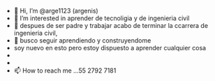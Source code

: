 - 👋 Hi, I’m @arge1123 (argenis)
- 👀 I’m interested in  aprender de tecnoligia y de ingenieria civil
- 🌱 despues de ser padre y trabajar acabo de terminar la ccarrera de ingenieria civil, 
- 💞 busco seguir aprendiendo  y construyendome
-  soy nuevo en esto pero estoy dispuesto a aprender cualquier cosa
-  
-
- 📫 How to reach me ...55 2792 7181


